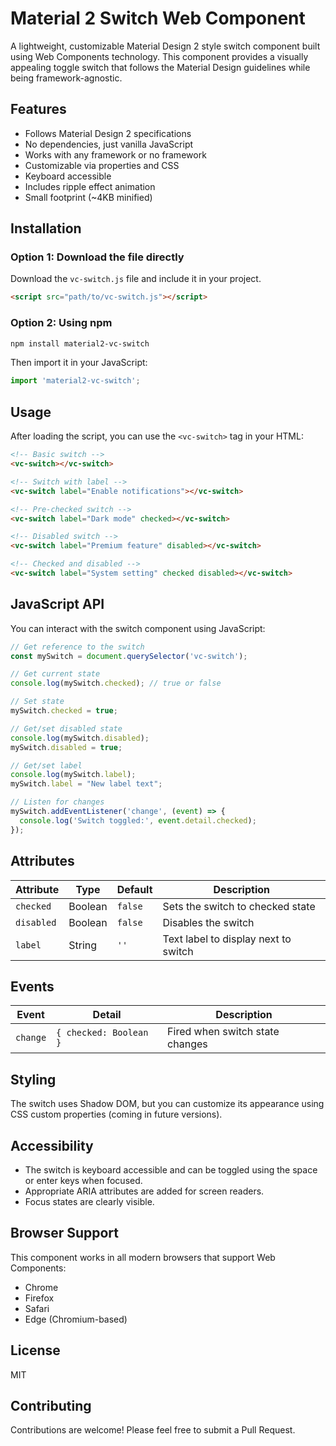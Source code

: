 # Material 2 Switch Web Component

A lightweight, customizable Material Design 2 style switch component built using Web Components technology. This component provides a visually appealing toggle switch that follows the Material Design guidelines while being framework-agnostic.

## Features

- Follows Material Design 2 specifications
- No dependencies, just vanilla JavaScript
- Works with any framework or no framework
- Customizable via properties and CSS
- Keyboard accessible
- Includes ripple effect animation
- Small footprint (~4KB minified)

## Installation

### Option 1: Download the file directly

Download the `vc-switch.js` file and include it in your project.

```html
<script src="path/to/vc-switch.js"></script>
```

### Option 2: Using npm

```bash
npm install material2-vc-switch
```

Then import it in your JavaScript:

```javascript
import 'material2-vc-switch';
```

## Usage

After loading the script, you can use the `<vc-switch>` tag in your HTML:

```html
<!-- Basic switch -->
<vc-switch></vc-switch>

<!-- Switch with label -->
<vc-switch label="Enable notifications"></vc-switch>

<!-- Pre-checked switch -->
<vc-switch label="Dark mode" checked></vc-switch>

<!-- Disabled switch -->
<vc-switch label="Premium feature" disabled></vc-switch>

<!-- Checked and disabled -->
<vc-switch label="System setting" checked disabled></vc-switch>
```

## JavaScript API

You can interact with the switch component using JavaScript:

```javascript
// Get reference to the switch
const mySwitch = document.querySelector('vc-switch');

// Get current state
console.log(mySwitch.checked); // true or false

// Set state
mySwitch.checked = true;

// Get/set disabled state
console.log(mySwitch.disabled);
mySwitch.disabled = true;

// Get/set label
console.log(mySwitch.label);
mySwitch.label = "New label text";

// Listen for changes
mySwitch.addEventListener('change', (event) => {
  console.log('Switch toggled:', event.detail.checked);
});
```

## Attributes

| Attribute  | Type      | Default | Description                           |
|------------|-----------|---------|---------------------------------------|
| `checked`  | Boolean   | `false` | Sets the switch to checked state      |
| `disabled` | Boolean   | `false` | Disables the switch                   |
| `label`    | String    | `''`    | Text label to display next to switch  |

## Events

| Event     | Detail                    | Description                     |
|-----------|---------------------------|---------------------------------|
| `change`  | `{ checked: Boolean }`    | Fired when switch state changes |

## Styling

The switch uses Shadow DOM, but you can customize its appearance using CSS custom properties (coming in future versions).

## Accessibility

- The switch is keyboard accessible and can be toggled using the space or enter keys when focused.
- Appropriate ARIA attributes are added for screen readers.
- Focus states are clearly visible.

## Browser Support

This component works in all modern browsers that support Web Components:
- Chrome
- Firefox
- Safari
- Edge (Chromium-based)

## License

MIT

## Contributing

Contributions are welcome! Please feel free to submit a Pull Request.